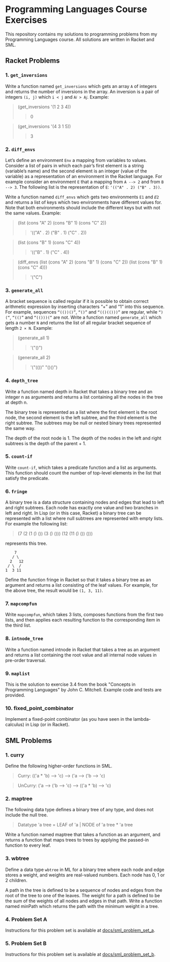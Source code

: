 # Programming Languages Course Exercises

This repository contains my solutions to programming problems from my Programming Languages course. All solutions are
written in Racket and SML.

## Racket Problems

### 1. `get_inversions`

Write a function named `get_inversions` which gets an array `A` of integers and returns the number of inversions in the
array. An inversion is a pair of integers `(i, j)` which `i < j` and `A𝑖 > A𝑗`.
Example:

> (get_inversions '(1 2 3 4))
>> 0

> (get_inversions '(4 3 1 5))
>> 3

### 2. `diff_envs`

Let’s define an environment `Env` a mapping from variables to values. Consider a list of pairs in which each pair’s
first
element is a string (variable’s name) and the second element is an integer (value of the variable) as a representation
of an
environment in the Racket language.
For example consider an environment `E` that a mapping from `A --> 2` and from `B --> 3`. The following list is the
representation of `E`:
`'(("A" . 2) ("B" . 3))`.

Write a function named `diff_envs` which gets two environments `E1` and `𝐸2`
and returns a list of keys which two environments have different values for. Note that both environments should include
the different keys but with not the same values.
Example:
> (list (cons "A" 2) (cons "B" 1) (cons "C" 2))
>> '(("A" . 2) ("B" . 1) ("C" . 2))

> (list (cons "B" 1) (cons "C" 4))
>> '(("B" . 1) ("C" . 4))

> (diff_envs (list (cons "A" 2) (cons "B" 1) (cons "C" 2)) (list (cons "B" 1) (cons "C" 4)))
>> '("C")

### 3. `generate_all`

A bracket sequence is called regular if it is possible to obtain correct arithmetic expression by inserting
characters “+” and “1” into this sequence. For example, sequences `“(())()”`, `“()”` and `“(()(()))”` are regular,
while `“)(“`, `“(()”` and `“(()))(“` are not.
Write a function named `generate_all` which gets a number `N` and returns the list of all regular bracket sequence of
length `2 × N`.
Example:
> (generate_all 1)
>> '("()")

> (generate_all 2)
>> '("(())" "()()")

### 4. `depth_tree`

Write a function named depth in Racket that takes a binary tree and an integer n as arguments and returns a list
containing all the nodes in the tree at depth n.

The binary tree is represented as a list where the first element is the root node, the second element is the left
subtree, and the third element is the right subtree. The subtrees may be null or nested binary trees represented the
same way.

The depth of the root node is 1. The depth of the nodes in the left and right subtrees is the depth of the parent + 1.

### 5. `count-if`

Write `count-if`, which takes a predicate function and a list as arguments. This function should count the number of
top-level elements in the list that satisfy the predicate.

### 6. `fringe`

A binary tree is a data structure containing nodes and edges that lead to left and right subtrees. Each node has exactly
one value and two branches in left and right. In Lisp (or in this case, Racket) a binary tree can be represented with a
list where null subtrees are represented with empty lists. For example the following list:

> (7 (2 (1 () ()) (3 () ())) (12 (11 () ()) ()))

represents this tree.

```
    7
   / \
  2   12
 / \  /
1  3 11
```

Define the function fringe in Racket so that it takes a binary tree as an argument and returns a list consisting of the
leaf values. For example, for the above tree, the result would be `(1, 3, 11)`.

### 7. `mapcompfun`

Write `mapcompfun`, which takes 3 lists, composes functions from the first two lists, and then applies each resulting
function to the corresponding item in the third list.

### 8. `intnode_tree`

Write a function named intnode in Racket that takes a tree as an argument and returns a list containing the root value
and all internal node values in pre-order traversal.

### 9. `maplist`

This is the solution to exercise 3.4 from the book "Concepts in Programming Languages" by John C. Mitchell. Example code
and tests are provided.

### 10. fixed_point_combinator

Implement a fixed-point combinator (as you have seen in the lambda-calculus) in Lisp (or in Racket).

## SML Problems

### 1. curry

Define the following higher-order functions in SML.

> Curry: (('a * 'b) --> 'c) --> ('a --> ('b --> 'c)

> UnCurry: ('a --> ('b --> 'c) --> (('a * 'b) --> 'c)

### 2. maptree

The following data type defines a binary tree of any type, and does not include the null tree.

> Datatype 'a tree = LEAF of 'a | NODE of 'a tree * 'a tree

Write a function named maptree that takes a function as an argument, and returns a function that maps trees to trees by
applying the passed-in function to every leaf.

### 3. wbtree

Define a data type `wbtree` in ML for a binary tree where each node and edge stores a weight, and weights are
real-valued numbers. Each node has 0, 1 or 2 children.

A path in the tree is defined to be a sequence of nodes and edges from the root of the tree to one of the leaves. The
weight for a path is defined to be the sum of the weights of all nodes and edges in that path. Write a function named
minPath which returns the path with the minimum weight in a tree.

### 4. Problem Set A

Instructions for this problem set is available at [docs/sml_problem_set_a](docs/sml_problem_set_a.pdf).

### 5. Problem Set B

Instructions for this problem set is available at [docs/sml_problem_set_b](docs/sml_problem_set_b.pdf).
